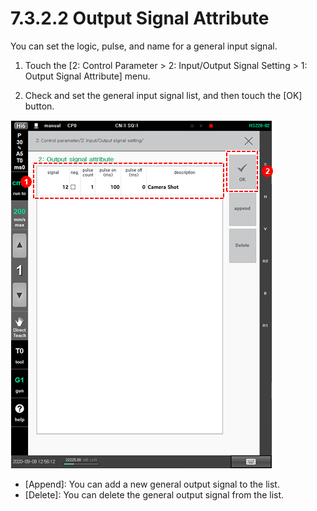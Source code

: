 # 7.3.2.2 Output Signal Attribute

You can set the logic, pulse, and name for a general input signal.

1.	Touch the \[2: Control Parameter &gt; 2: Input/Output Signal Setting &gt; 1: Output Signal Attribute\] menu. 

2.	Check and set the general input signal list, and then touch the \[OK\] button.

![](../../../.gitbook/assets/image%20%28440%29.png)

* \[Append\]: You can add a new general output signal to the list.
* \[Delete\]: You can delete the general output signal from the list.





